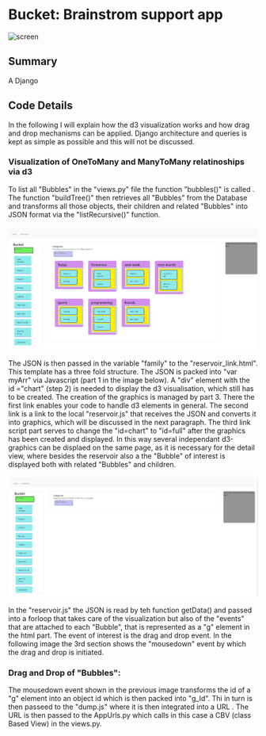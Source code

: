 # Bucket: Brainstrom support app


![screen](pics/screen.png?raw=true "screen")

## Summary
A Django 

## Code Details 
In the following I will explain how the d3 visualization works and how drag and drop mechanisms can be applied. Django architecture and queries is kept as simple as possible and this will not be discussed. 


### Visualization of OneToMany and ManyToMany relatinoships via d3
To list all "Bubbles" in the "views.py" file the function "bubbles()" is called . The function "buildTree()" then retrieves all "Bubbles" from the Database and transforms all those objects, their children and related "Bubbles" into JSON format via the "listRecursive()" function. 

![Categorize](pics/Categorize.png?raw=true "Categorize")

The JSON is then passed in the variable "family" to the "reservoir_link.html". This template has a three fold structure. The JSON is packed into "var myArr" via Javascript (part 1 in the image below). A "div" element with the id ="chart" (step 2) is needed to display the d3 visualisation, which still has to be created. The creation of the graphics is managed by part 3. There the first link enables your code to handle d3 elements in general. The second link is a link to the local "reservoir.js" that receives the JSON and converts it into graphics, which will be discussed in the next paragraph. The third link script part serves to change the "id=chart" to "id=full" after the graphics has been created and displayed. In this way several independant d3-graphics can be displaed on the same page, as it is necessary for the detail view, where besides the reservoir also a the "Bubble" of interest is displayed both with related "Bubbles" and children.
  
  
  
![Brainstorm_INtoBucket](pics/Brainstorm_INtoBucket.png?raw=true "Brainstorm_INtoBucket")



In the "reservoir.js" the JSON is read by teh function getData() and passed into a forloop that takes care of the visualization but also of the "events" that are attached to each "Bubble", that is represented as a "g" element in the html part. The event of interest is the drag and drop event. In the following image the 3rd section shows the "mousedown" event by which the drag and drop is initiated. 



### Drag and Drop of "Bubbles":
The mousedown event shown in the previous image transforms the id of a "g" element into an object id which is then packed into "g_Id". Thi in turn is then passeed to the "dump.js" where it is then integrated into a URL . The URL is then passed to the AppUrls.py which calls in this case a CBV (class Based View) in the views.py.
 





